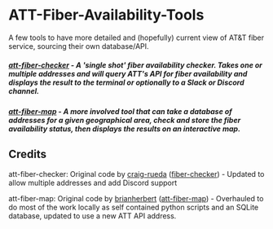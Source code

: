 # ATT-Fiber-Availability-Tools

A few tools to have more detailed and (hopefully) current view of AT&T fiber service, sourcing their own database/API.

##### [att-fiber-checker](att-fiber-checker/) - A 'single shot' fiber availability checker. Takes one or multiple addresses and will query ATT's API for fiber availability and displays the result to the terminal or optionally to a Slack or Discord channel.

##### [att-fiber-map](att-fiber-map/) - A more involved tool that can take a database of addresses for a given geographical area, check and store the fiber availability status, then displays the results on an interactive map.

## Credits

att-fiber-checker: Original code by [craig-rueda](https://github.com/craig-rueda/) ([fiber-checker](https://github.com/craig-rueda/fiber-checker)) - Updated to allow multiple addresses and add Discord support

att-fiber-map: Original code by [brianherbert](https://github.com/brianherbert) ([att-fiber-map](https://github.com/brianherbert/att-fiber-map)) - Overhauled to do most of the work locally as self contained python scripts and an SQLite database, updated to use a new ATT API address.
